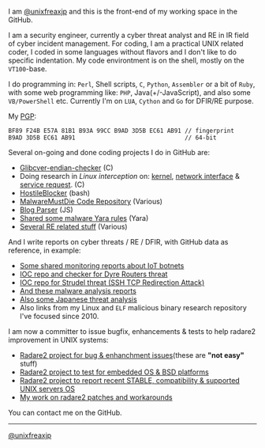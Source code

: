 I am [@unixfreaxjp](https://github.com/unixfreaxjp) and this is the front-end of my working space in the GitHub.

I am a security engineer, currently a cyber threat analyst and RE in IR field of cyber incident management. For coding, I am a practical UNIX related coder, I coded in some languages without flavors and I don't like to do specific indentation. My code environtment is on the shell, mostly on the `VT100`-base.

I do programming in: `Perl`, Shell scripts, `C`, `Python`, `Assembler` or a bit of `Ruby`, with some web programming like: `PHP`, Java(+/-JavaScript), and also some `VB/PowerShell` etc. Currently I'm on `LUA`, `Cython` and `Go` for DFIR/RE purpose.

My [PGP](https://keybase.io/unixfreaxjp#show-public):
```
BF89 F24B E57A 81B1 B93A 99CC B9AD 3D5B EC61 AB91 // fingerprint
B9AD 3D5B EC61 AB91                               // 64-bit
```
Several on-going and done coding projects I do in GitHub are:
- [Glibcver-endian-checker](https://unixfreaxjp.github.io/glibcver-endian-checker/) (C)
- Doing research in *Linux interception* on: [kernel](https://github.com/unixfreaxjp/dev/tree/master/kernel_interception), [network interface](https://github.com/unixfreaxjp/dev/tree/master/network_interception) & [service request](https://github.com/unixfreaxjp/dev/tree/master/request_interception). (C)
- [HostileBlocker](https://unixfreaxjp.github.io/HostileBlocker/) (bash)
- [MalwareMustDie Code Repository](https://unixfreaxjp.github.io/malwaremustdie/) (Various)
- [Blog Parser](https://github.com/unixfreaxjp/unixfreaxjp.github.io/blob/master/scripts/arc_parser.js) (JS)
- [Shared some malware Yara rules](https://github.com/unixfreaxjp/dev/blob/master/others/SharedYaraRules.md) (Yara)
- [Several RE related stuff](https://github.com/unixfreaxjp/dev/blob/master/NixDFIR_ReverseEngineeringCodes/ReadMe.md) (Various)

And I write reports on cyber threats / RE / DFIR, with GitHub data as reference, in example:
- [Some shared monitoring reports about IoT botnets](https://github.com/unixfreaxjp/malwaremustdie/blob/master/etc/IoT_Botnet_Monitoring_Report.md)
- [IOC repo and checker for Dyre Routers threat](http://unixfreaxjp.github.io/dyrerouters/ )
- [IOC repo for Strudel threat (SSH TCP Redirection Attack)](https://unixfreaxjp.github.io/Strudels_Attack/)
- [And these malware analysis reports](https://blog.malwaremustdie.org/)
- [Also some Japanese threat analysis](https://blog.0day.jp/)
- Also links from my Linux and `ELF` malicious binary research repository I've focused since 2010.

I am now a committer to issue bugfix, enhancements & tests to help radare2 improvement in UNIX systems:
- [Radare2 project for bug & enhanchment issues](https://github.com/radareorg/radare2/issues?q=is%3Aissue+is%3Aall+unixfreaxjp+)(these are **"not easy"** stuff)
- [Radare2 project to test for embedded OS & BSD platforms](https://github.com/unixfreaxjp/malwaremustdie/tree/master/radare2test)
- [Radare2 project to report recent STABLE, compatibility & supported UNIX servers OS](https://github.com/unixfreaxjp/r2jp/blob/master/UNIXServerCompatibilityReportEN.md) 
- [My work on radare2 patches and workarounds](https://github.com/unixfreaxjp/malwaremustdie/tree/master/radare2stuff)

You can contact me on the GitHub.

---
[@unixfreaxjp](https://github.com/unixfreaxjp)
